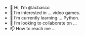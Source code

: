 - 👋 Hi, I’m @acbasco
- 👀 I’m interested in ... video games.
- 🌱 I’m currently learning ... Python.
- 💞️ I’m looking to collaborate on ...
- 📫 How to reach me ...

<!---
acbasco/acbasco is a ✨ special ✨ repository because its `README.md` (this file) appears on your GitHub profile.
You can click the Preview link to take a look at your changes.
--->
